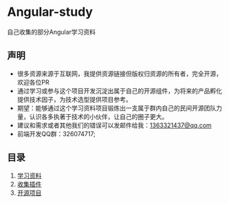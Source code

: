 # Angular-study

自己收集的部分Angular学习资料

## 声明

- 很多资源来源于互联网，我提供资源链接但版权归资源的所有者，完全开源，欢迎各位PR
- 通过学习或参与这个项目开发沉淀出属于自己的开源组件，为将来的产品孵化提供技术因子，为技术选型提供项目参考。
- 期望：能够通过这个学习资料项目锻炼出一支属于群内自己的民间开源团队力量，认识各多执著于技术的小伙伴，让自己的圈子更大。
- 建议和需求或者其他我们的错误可以发邮件给我：1363321437@qq.com
- 前端开发QQ群：326074717;

## 目录

1. [学习资料](LearningMaterials.md)
2. [收集插件](Plugin.md)
3. [开源项目](OpenSourceProject.md)